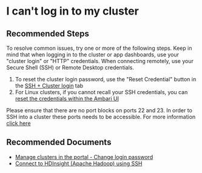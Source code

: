 <properties
    pageTitle="I can't log in to my cluster"
    description="I can't log in to my cluster"
    service="microsoft.hdinsight"
    resource="clusters"
    authors="bharathsreenivas"
    ms.author="jaserano"
    displayOrder=""
    selfHelpType="Generic"
    supportTopicIds="32636506"
    resourceTags=""
    productPesIds="15078"
    cloudEnvironments="public,mooncake"
    articleId="a03309d2-a1c2-4d5d-b068-fa2ff15f5fa8"
/>

# I can't log in to my cluster

## **Recommended Steps**

To resolve common issues, try one or more of the following steps. Keep in mind that when logging in to the cluster or app dashboards, use your "cluster login" or "HTTP" credentials. When connecting remotely, use your Secure Shell (SSH) or Remote Desktop credentials.
 
 1. To reset the cluster login password, use the "Reset Credential" button in the [SSH + Cluster login](data-blade:Microsoft_Azure_HDInsight.LinuxLoginSettingBlade) tab
 2. For Linux clusters, if you cannot recall your SSH credentials, you can [reset the credentials within the Ambari UI](https://azure.microsoft.com/documentation/articles/hdinsight-administer-use-portal-linux/#change-passwords)
 
Please ensure that there are no port blocks on ports 22 and 23. In order to SSH into a cluster these ports needs to be accessible. For more information [click here](https://docs.microsoft.com/azure/hdinsight/hdinsight-hadoop-linux-use-ssh-unix)

## **Recommended Documents**

* [Manage clusters in the portal - Change login password](https://azure.microsoft.com/documentation/articles/hdinsight-administer-use-portal-linux/#change-passwords)<br>
* [Connect to HDInsight (Apache Hadoop) using SSH](https://docs.microsoft.com/azure/hdinsight/hdinsight-hadoop-linux-use-ssh-unix)<br>
